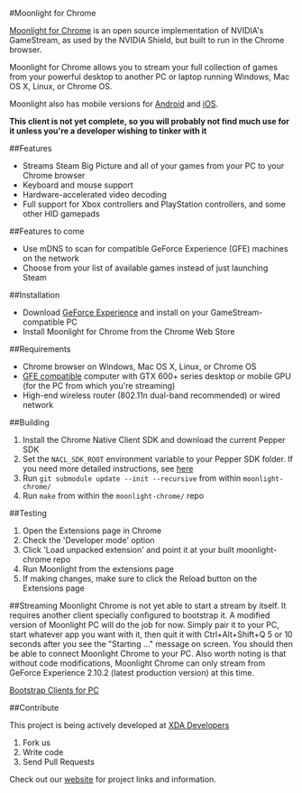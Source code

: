 #Moonlight for Chrome

[Moonlight for Chrome](http://moonlight-stream.com) is an open source implementation of NVIDIA's GameStream, as used by the NVIDIA Shield, but built to run in the Chrome browser.

Moonlight for Chrome allows you to stream your full collection of games from your powerful desktop to another PC or laptop running Windows, Mac OS X, Linux, or Chrome OS.

Moonlight also has mobile versions for [Android](https://github.com/moonlight-stream/moonlight-android) and  [iOS](https://github.com/moonlight-stream/moonlight-ios).

**This client is not yet complete, so you will probably not find much use for it unless you're a developer wishing to tinker with it**

##Features

* Streams Steam Big Picture and all of your games from your PC to your Chrome browser
* Keyboard and mouse support
* Hardware-accelerated video decoding
* Full support for Xbox controllers and PlayStation controllers, and some other HID gamepads


##Features to come
* Use mDNS to scan for compatible GeForce Experience (GFE) machines on the network
* Choose from your list of available games instead of just launching Steam

##Installation
* Download [GeForce Experience](http://www.geforce.com/geforce-experience) and install on your GameStream-compatible PC
* Install Moonlight for Chrome from the Chrome Web Store

##Requirements
* Chrome browser on Windows, Mac OS X, Linux, or Chrome OS
* [GFE compatible](http://shield.nvidia.com/play-pc-games/) computer with GTX 600+ series desktop or mobile GPU (for the PC from which you're streaming)
* High-end wireless router (802.11n dual-band recommended) or wired network

##Building
1. Install the Chrome Native Client SDK and download the current Pepper SDK
2. Set the `NACL_SDK_ROOT` environment variable to your Pepper SDK folder. If you need more detailed instructions, see [here](https://github.com/google/pepper.js/wiki/Getting-Started)
3. Run `git submodule update --init --recursive` from within `moonlight-chrome/`
4. Run `make` from within the `moonlight-chrome/` repo

##Testing
1. Open the Extensions page in Chrome
2. Check the 'Developer mode' option
3. Click 'Load unpacked extension' and point it at your built moonlight-chrome repo
4. Run Moonlight from the extensions page
5. If making changes, make sure to click the Reload button on the Extensions page

##Streaming
Moonlight Chrome is not yet able to start a stream by itself. It requires another client specially configured to bootstrap it. A modified version of Moonlight PC will do the job for now. Simply pair it to your PC, start whatever app you want with it, then quit it with Ctrl+Alt+Shift+Q 5 or 10 seconds after you see the "Starting <app>..." message on screen. You should then be able to connect Moonlight Chrome to your PC. Also worth noting is that without code modifications, Moonlight Chrome can only stream from GeForce Experience 2.10.2 (latest production version) at this time.

[Bootstrap Clients for PC](https://dl.dropboxusercontent.com/u/19391088/bootstrap-only-clients.zip)

##Contribute

This project is being actively developed at [XDA Developers](http://forum.xda-developers.com/showthread.php?t=2505510)

1. Fork us
2. Write code
3. Send Pull Requests

Check out our [website](http://moonlight-stream.com) for project links and information.
